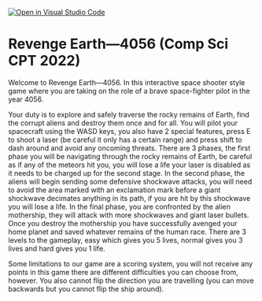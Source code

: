 [![Open in Visual Studio Code](https://classroom.github.com/assets/open-in-vscode-c66648af7eb3fe8bc4f294546bfd86ef473780cde1dea487d3c4ff354943c9ae.svg)](https://classroom.github.com/online_ide?assignment_repo_id=7920699&assignment_repo_type=AssignmentRepo)
# Revenge Earth—4056 (Comp Sci CPT 2022)

Welcome to Revenge Earth—4056. In this interactive space shooter style game where you are taking on the role of a brave space-fighter pilot in the year 4056. 

Your duty is to explore and safely traverse the rocky remains of Earth, find the corrupt aliens and destroy them once and for all. You will pilot your spacecraft using the WASD keys, you also have 2 special features, press E to shoot a laser (be careful it only has a certain range) and press shift to dash around and avoid any oncoming threats. There are 3 phases, the first phase you will be navigating through the rocky remains of Earth, be careful as if any of the meteors hit you, you will lose a life your laser is disabled as it needs to be charged up for the second stage. In the second phase, the aliens will begin sending some defensive shockwave attacks, you will need to avoid the area marked with an exclamation mark before a giant shockwave decimates anything in its path, if you are hit by this shockwave you will lose a life. In the final phase, you are confronted by the alien mothership, they will attack with more shockwaves and giant laser bullets. Once you destroy the mothership you have successfully avenged your home planet and saved whatever remains of the human race. There are 3 levels to the gameplay, easy which gives you 5 lives, normal gives you 3 lives and hard gives you 1 life. 

Some limitations to our game are a scoring system, you will not receive any points in this game there are different difficulties you can choose from, however. You also cannot flip the direction you are travelling (you can move backwards but you cannot flip the ship around). 

